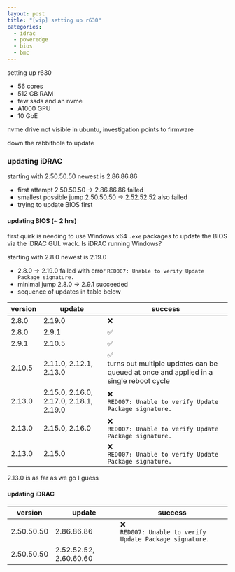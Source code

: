 ```yaml
---
layout: post
title: "[wip] setting up r630"
categories:
  - idrac
  - poweredge
  - bios
  - bmc
---
```


setting up r630

- 56 cores
- 512 GB RAM
- few ssds and an nvme
- A1000 GPU
- 10 GbE

nvme drive not visible in ubuntu, investigation points to firmware

down the rabbithole to update

### updating iDRAC

starting with 2.50.50.50 newest is 2.86.86.86

- first attempt 2.50.50.50 -> 2.86.86.86 failed
- smallest possible jump 2.50.50.50 -> 2.52.52.52 also failed
- trying to update BIOS first

#### updating BIOS (~ 2 hrs)

first quirk is needing to use Windows x64 `.exe` packages to update the BIOS via the iDRAC GUI. wack. Is iDRAC running
Windows?

starting with 2.8.0 newest is 2.19.0

- 2.8.0 -> 2.19.0 failed with error `RED007: Unable to verify Update Package signature.`
- minimal jump 2.8.0 -> 2.9.1 succeeded
- sequence of updates in table below

| version | update                                 | success                                                                                        |
|---------|----------------------------------------|------------------------------------------------------------------------------------------------|
| 2.8.0   | 2.19.0                                 | ❌                                                                                              |
| 2.8.0   | 2.9.1                                  | ✅                                                                                              |
| 2.9.1   | 2.10.5                                 | ✅                                                                                              |
| 2.10.5  | 2.11.0, 2.12.1, 2.13.0                 | ✅ <br/>  turns out multiple updates can be queued at once and applied in a single reboot cycle | 
| 2.13.0  | 2.15.0, 2.16.0, 2.17.0, 2.18.1, 2.19.0 | ❌ <br/> `RED007: Unable to verify Update Package signature.`                                   | 
| 2.13.0  | 2.15.0, 2.16.0                         | ❌ <br/> `RED007: Unable to verify Update Package signature.`                                   | 
| 2.13.0  | 2.15.0                                 | ❌ <br/> `RED007: Unable to verify Update Package signature.`                                   | 

2.13.0 is as far as we go I guess

#### updating iDRAC

| version    | update                 | success                                                     |
|------------|------------------------|-------------------------------------------------------------|
| 2.50.50.50 | 2.86.86.86             | ❌<br/> `RED007: Unable to verify Update Package signature.` |
| 2.50.50.50 | 2.52.52.52, 2.60.60.60 |                                                             |
